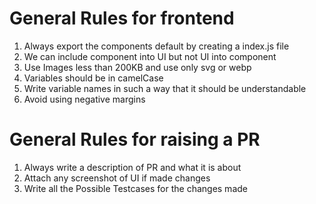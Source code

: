 # General Rules for frontend
1) Always export the components default by creating a index.js file 
2) We can include component into UI but not UI into component
3) Use Images less than 200KB and use only svg or webp
4) Variables should be in camelCase
5) Write variable names in such a way that it should be understandable
6) Avoid using negative margins

# General Rules for raising a PR
1) Always write a description of PR and what it is about
2) Attach any screenshot of UI if made changes
3) Write all the Possible Testcases for the changes made